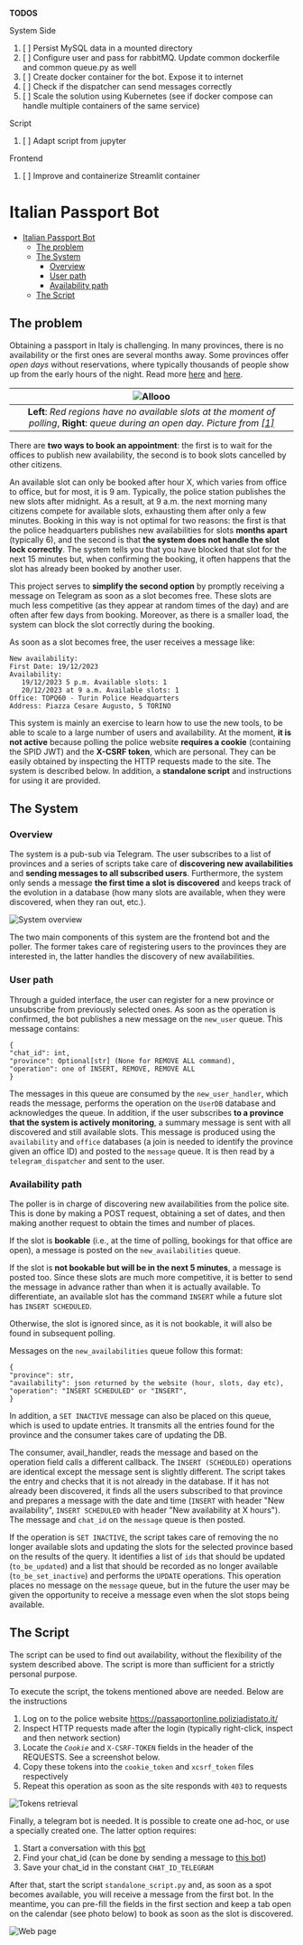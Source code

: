 **TODOS**

System Side

1. [ ] Persist MySQL data in a mounted directory
2. [ ] Configure user and pass for rabbitMQ. Update common dockerfile and common queue.py as well
3. [ ] Create docker container for the bot. Expose it to internet
4. [ ] Check if the dispatcher can send messages correctly
5. [ ] Scale the solution using Kubernetes (see if docker compose can handle multiple containers of the same service)

Script
1. [ ] Adapt script from jupyter

Frontend
1. [ ] Improve and containerize Streamlit container


# Italian Passport Bot

<!-- TOC -->
* [Italian Passport Bot](#italian-passport-bot)
  * [The problem](#the-problem)
  * [The System](#the-system)
    * [Overview](#overview)
    * [User path](#user-path)
    * [Availability path](#availability-path)
  * [The Script](#the-script)
<!-- TOC -->

## The problem

Obtaining a passport in Italy is challenging. In many provinces, there is no availability 
or the first ones are several months away. 
Some provinces offer *open days* without reservations,
where typically thousands of people show up from the early hours of the night. Read more [here](https://www.lastampa.it/torino/2023/01/28/news/passaporti_ufficio_code-12609734/) and [here](https://www.rainews.it/tgr/piemonte/video/2023/10/a-torino-passaporto-in-20-giorni-ma-e-ancora-caos-per-la-domanda--dff5c3e4-6801-405f-9cd2-fd1e7c7cbe5d.html).

|                                                                                            ![Allooo](assets/passport.png)                                                                                             | 
|:---------------------------------------------------------------------------------------------------------------------------------------------------------------------------------------------------------------------:| 
| **Left**: *Red regions have no available slots at the moment of polling*, **Right**: *queue during an open day. Picture from [[1]](https://www.lastampa.it/torino/2023/01/28/news/passaporti_ufficio_code-12609734/)* |



There are **two ways to book an appointment**: the first is to wait for the offices to publish new availability,
the second is to book slots cancelled by other citizens.

An available slot can only be booked after hour X, 
which varies from office to office, but for most, it is 9 am.
Typically, the police station publishes the new slots after midnight. As a result, at 9 a.m. the next morning many citizens compete for available slots, exhausting them after only a few minutes. 
Booking in this way is not optimal for two reasons: the first is that the police headquarters publishes new availabilities for slots **months apart** (typically 6), and the second is that **the system does not handle the slot lock correctly**. 
The system tells you that you have blocked that slot for the next 15 minutes but, when confirming the booking, it often happens that the slot has already been booked by another user.

This project serves to **simplify the second option** by promptly receiving a message on Telegram as soon as a slot becomes free. 
These slots are much less competitive (as they appear at random times of the day) and are often after few days from booking. 
Moreover, as there is a smaller load, the system can block the slot correctly during the booking.

As soon as a slot becomes free, the user receives a message like:
```
New availability:
First Date: 19/12/2023
Availability:
   19/12/2023 5 p.m. Available slots: 1
   20/12/2023 at 9 a.m. Available slots: 1
Office: TOPQ60 - Turin Police Headquarters
Address: Piazza Cesare Augusto, 5 TORINO
```

This system is mainly an exercise to learn how to use the new tools, to be able to scale to a large number of users and availability.
At the moment, **it is not active** because polling the police website **requires a cookie** (containing the SPID JWT) and the **X-CSRF token**, which are personal. 
They can be easily obtained by inspecting the HTTP requests made to the site.
The system is described below. In addition, a **standalone script** and instructions for using it are provided.

## The System
### Overview
The system is a pub-sub via Telegram. 
The user subscribes to a list of provinces and a series of scripts take care of **discovering new availabilities** and **sending messages to all subscribed users**. 
Furthermore, the system only sends a message **the first time a slot is discovered** and keeps track of the evolution in a database (how many slots are available, when they were discovered, when they ran out, etc.).

<picture>
  <source media="(prefers-color-scheme: dark)" srcset="./assets/SystemDark.png">
  <img alt="System overview" src="./assets/SystemLight.png">
</picture>

The two main components of this system are the frontend bot and the poller. The former takes care of registering users to the provinces they are interested in, the latter handles the discovery of new availabilities.

### User path

Through a guided interface, the user can register for a new province or unsubscribe from previously selected ones. 
As soon as the operation is confirmed, the bot publishes a new message on the `new_user` queue. This message contains:
```
{
"chat_id": int, 
"province": Optional[str] (None for REMOVE ALL command), 
"operation": one of INSERT, REMOVE, REMOVE ALL
}
```

The messages in this queue are consumed by the `new_user_handler`, which reads the message, performs the operation on the `UserDB` database and acknowledges the queue. 
In addition, if the user subscribes **to a province that the system is actively monitoring**, a summary message is sent with all discovered and still available slots. 
This message is produced using the `availability` and `office` databases (a join is needed to identify the province given an office ID) 
and posted to the `message` queue. It is then read by a `telegram_dispatcher` and sent to the user.

### Availability path

The poller is in charge of discovering new availabilities from the police site. 
This is done by making a POST request, obtaining a set of dates, and then making another request to obtain the times and number of places. 

If the slot is **bookable** (i.e., at the time of polling, bookings for that office are open), 
a message is posted on the `new_availabilities` queue. 

If the slot is **not bookable but will be in the next 5 minutes**, a message is posted too. 
Since these slots are much more competitive, it is better to send the message in advance rather than when 
it is actually available. To differentiate, an available slot has the command `INSERT` while a future slot has `INSERT SCHEDULED`.

Otherwise, the slot is ignored since, as it is not bookable, it will also be found in subsequent polling.

Messages on the `new_availabilities` queue follow this format:

```
{
"province": str,
"availability": json returned by the website (hour, slots, day etc),
"operation": "INSERT SCHEDULED" or "INSERT",
}
```

In addition, a `SET INACTIVE` message can also be placed on this queue, which is used to update entries.
It transmits all the entries found for the province and the consumer takes care of updating the DB.

The consumer, avail_handler, reads the message and based on the operation field calls a different callback.
The `INSERT (SCHEDULED)` operations are identical except the message sent is slightly different. 
The script takes the entry and checks that it is not already in the database. 
If it has not already been discovered, it finds all the users subscribed to that province and prepares a message with the date and time 
(`INSERT` with header "New availability", `INSERT SCHEDULED` with header "New availability at X hours"). 
The message and `chat_id` on the `message` queue is then posted.

If the operation is `SET INACTIVE`, the script takes care of removing the no longer available slots 
and updating the slots for the selected province based on the results of the query. 
It identifies a list of `ids` that should be updated (`to_be_updated`) and a list 
that should be recorded as no longer available (`to_be_set_inactive`) and performs the `UPDATE` operations. 
This operation places no message on the `message` queue, but in the future the user may be given the opportunity to receive a message even when the slot stops being available.




## The Script

The script can be used to find out availability, without the flexibility of the system described above.
The script is more than sufficient for a strictly personal purpose.

To execute the script, the tokens mentioned above are needed. Below are the instructions

1. Log on to the police website https://passaportonline.poliziadistato.it/
2. Inspect HTTP requests made after the login (typically right-click, inspect and then network section)
3. Locate the _`Cookie`_ and `X-CSRF-TOKEN` fields in the header of the REQUESTS. See a screenshot below.
4. Copy these tokens into the `cookie_token` and `xcsrf_token` files respectively
5. Repeat this operation as soon as the site responds with `403` to requests


![Tokens retrieval](assets/tokens.png)



Finally, a telegram bot is needed. It is possible to create one ad-hoc, or use a specially created one. 
The latter option requires:

1. Start a conversation with this [bot](https://t.me/ModynBot)
2. Find your chat_id (can be done by sending a message to [this bot](https://t.me/myidbot))
3. Save your chat_id in the constant `CHAT_ID_TELEGRAM`

After that, start the script `standalone_script.py` and, as soon as a spot becomes available, 
you will receive a message from the first bot. 
In the meantime, you can pre-fill the fields in the first section and keep a tab open on the calendar (see photo below) 
to book as soon as the slot is discovered.

![Web page](assets/page.png)

